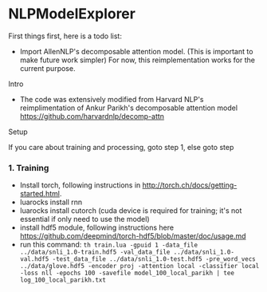 # NLPModelExplorer

First things first, here is a todo list:
- Import AllenNLP's decomposable attention model. (This is important to make future work simpler) For now, this reimplementation works for the current purpose.

Intro
- The code was extensively modified from Harvard NLP's reimplimentation of Ankur Parikh's decomposable attention model https://github.com/harvardnlp/decomp-attn

Setup

If you care about training and processing, goto step 1, else goto step

### 1. Training
  - Install torch, following instructions in http://torch.ch/docs/getting-started.html.
  - luarocks install rnn
  - luarocks install cutorch (cuda device is required for training; it's not essential if only need to use the model)
  - install hdf5 module, following instructions here https://github.com/deepmind/torch-hdf5/blob/master/doc/usage.md
  - run this command:
    `th train.lua -gpuid 1 -data_file ../data/snli_1.0-train.hdf5 -val_data_file ../data/snli_1.0-val.hdf5 -test_data_file ../data/snli_1.0-test.hdf5 -pre_word_vecs ../data/glove.hdf5 -encoder proj -attention local -classifier local -loss nll -epochs 100 -savefile model_100_local_parikh | tee log_100_local_parikh.txt`
  
